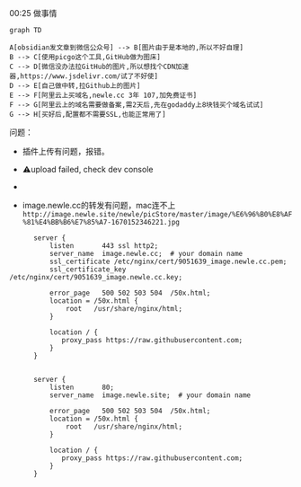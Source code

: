 00:25 做事情
```mermaid
graph TD

A[obsidian发文章到微信公众号] --> B[图片由于是本地的,所以不好自理]
B --> C[使用picgo这个工具,GitHub做为图床]
C --> D[微信没办法拉GitHub的图片,所以想找个CDN加速器,https://www.jsdelivr.com/试了不好使]
D --> E[自己做中转,拉Github上的图片]
E --> F[阿里云上买域名,newle.cc 3年 107,加免费证书]
F --> G[阿里云上的域名需要做备案,需2天后,先在godaddy上8块钱买个域名试试]
G --> H[买好后,配置都不需要SSL,也能正常用了]
```
问题：
- 插件上传有问题，报错。
- ⚠️upload failed, check dev console
- 

- image.newle.cc的转发有问题，mac连不上`http://image.newle.site/newle/picStore/master/image/%E6%96%B0%E8%AF%81%E4%BB%B6%E7%85%A7-1670152346221.jpg`
```nginx
      server {
          listen       443 ssl http2;
          server_name  image.newle.cc;  # your domain name
          ssl_certificate /etc/nginx/cert/9051639_image.newle.cc.pem;
          ssl_certificate_key /etc/nginx/cert/9051639_image.newle.cc.key;

          error_page   500 502 503 504  /50x.html;
          location = /50x.html {
              root   /usr/share/nginx/html;
          }

          location / {
             proxy_pass https://raw.githubusercontent.com;
          }
      }


      server {
          listen       80;
          server_name  image.newle.site;  # your domain name

          error_page   500 502 503 504  /50x.html;
          location = /50x.html {
              root   /usr/share/nginx/html;
          }

          location / {
             proxy_pass https://raw.githubusercontent.com;
          }
      }
```